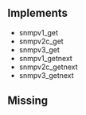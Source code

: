 ## Implements

- snmpv1_get
- snmpv2c_get
- snmpv3_get
- snmpv1_getnext
- snmpv2c_getnext
- snmpv3_getnext

## Missing
